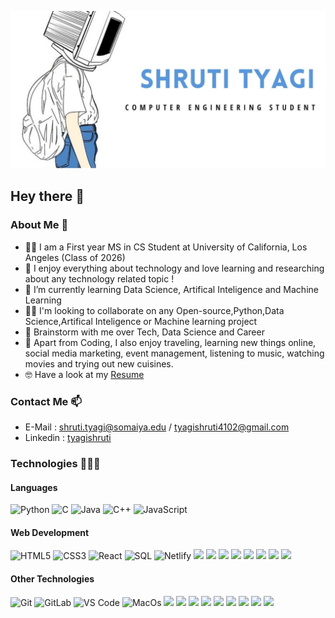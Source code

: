 ![header](h.jpg)

## Hey there 👋 

### About Me 🤟

- 👩‍💻 I am a First year MS in CS Student at University of California, Los Angeles (Class of 2026)
- 💙 I enjoy everything about technology and love learning and researching about any technology related topic ! 
- 🌱 I’m currently learning Data Science, Artifical Inteligence and Machine Learning
- 👯‍♀️ I'm looking to collaborate on any Open-source,Python,Data Science,Artifical Inteligence or Machine learning project
- 💬 Brainstorm with me over Tech, Data Science and Career
- 💫 Apart from Coding, I also enjoy traveling, learning new things online, social media marketing, event management, listening to music, watching movies and trying out new cuisines.
- 🤓 Have a look at my [Resume](https://drive.google.com/file/d/1DOL2PdXkhID57OeQrnopQUU6WKo-hfuI/view?usp=sharing)

### Contact Me 📫
- E-Mail   : shruti.tyagi@somaiya.edu / tyagishruti4102@gmail.com
- Linkedin : [tyagishruti](https://www.linkedin.com/in/tyagishruti/)

### Technologies 👩🏻‍💻

#### Languages
![Python](https://img.shields.io/badge/Python-3776AB?style=flat-square&logo=python&logoColor=white)
![C](https://img.shields.io/badge/C-00599C?style=flat-square&logo=c&logoColor=white)
![Java](	https://img.shields.io/badge/Java-ED8B00?style=flat-square&logo=java&logoColor=white)
![C++](https://img.shields.io/badge/C%2B%2B-00599C?style=flat-square&logo=c%2B%2B&logoColor=white)
![JavaScript](https://img.shields.io/badge/-JavaScript-%23F7DF1C?style=flat-square&logo=javascript&logoColor=000000&labelColor=%23F7DF1C&color=%23FFCE5A)

#### Web Development
![HTML5](https://img.shields.io/badge/-HTML5-%23E44D27?style=flat-square&logo=html5&logoColor=ffffff)
![CSS3](https://img.shields.io/badge/-CSS3-%231572B6?style=flat-square&logo=css3)
![React](https://img.shields.io/badge/-React-%23282C34?style=flat-square&logo=react)
![SQL](https://img.shields.io/badge/PostgreSQL-316192?style=flat-square&logo=postgresql&logoColor=white)
![Netlify](https://img.shields.io/badge/-Netlify-%2300C7B7?style=flat-square&logo=netlify&logoColor=ffffff)
![](https://img.shields.io/badge/Node.js-43853D?style=flat-square&logo=node.js&logoColor=white)
![](https://img.shields.io/badge/Express.js-404D59?style=flat-square)
![](https://img.shields.io/badge/Bootstrap-563D7C?style=flat-square&logo=bootstrap&logoColor=white)
![](https://img.shields.io/badge/jQuery-0769AD?style=flat-square&logo=jquery&logoColor=white)
![](https://img.shields.io/badge/Flask-000000?style=flat-square&logo=flask&logoColor=white)
![](	https://img.shields.io/badge/Heroku-430098?style=flat-square&logo=heroku&logoColor=white)
![](	https://img.shields.io/badge/Canva-%2300C4CC.svg?&style=flat-square&logo=Canva&logoColor=white)
![](https://img.shields.io/badge/Figma-F24E1E?style=flat-square&logo=figma&logoColor=white)

#### Other Technologies
![Git](https://img.shields.io/badge/-Git-%23F05032?style=flat-square&logo=git&logoColor=%23ffffff)
![GitLab](https://img.shields.io/badge/-GitLab-FCA121?style=flat-square&logo=gitlab)
![VS Code](https://img.shields.io/badge/-VSCode-%23007ACC?style=flat-square&logo=visual-studio-code)
![MacOs](	https://img.shields.io/badge/mac%20os-000000?style=flat-square&logo=apple&logoColor=white)
![](	https://img.shields.io/badge/Windows-0078D6?style=flat-square&logo=windows&logoColor=white)
![](https://img.shields.io/badge/Microsoft_PowerPoint-B7472A?style=flat-square&logo=microsoft-powerpoint&logoColor=white)
![](https://img.shields.io/badge/Microsoft_Excel-217346?style=flat-square&logo=microsoft-excel&logoColor=white)
![](https://img.shields.io/badge/Microsoft_Office-D83B01?style=flat-square&logo=microsoft-office&logoColor=white)
![](https://img.shields.io/badge/Microsoft_Word-2B579A?style=flat-square&logo=microsoft-word&logoColor=white)
![](https://img.shields.io/badge/Tableau-E97627?style=flat-square&logo=Tableau&logoColor=white)
![](https://img.shields.io/badge/Emacs-%237F5AB6.svg?&style=flat-square&logo=gnu-emacs&logoColor=white)
![](	https://img.shields.io/badge/VIM-%2311AB00.svg?&style=flat-square&logo=vim&logoColor=white)
![](https://img.shields.io/badge/Overleaf-47A141?style=flat-square&logo=Overleaf&logoColor=white)

<!-- ![![Top Langs](https://github-readme-stats.vercel.app/api/top-langs/?username=shrutityagi4102&layout=compact)](https://github.com/shrutityagi4102/github-readme-stats) -->
<!-- ![Code Time](http://img.shields.io/badge/Code%20Time-518%20hrs%2012%20mins-blue) -->
<!-- ![Profile Views](http://img.shields.io/badge/Profile%20Views-3-blue) --> 
<!-- ![Lines of code](https://img.shields.io/badge/From%20Hello%20World%20I%27ve%20Written--827%20Thousand%20lines%20of%20code-blue) -->

<!-- [![Shruti's Activity Graph](https://activity-graph.herokuapp.com/graph?username=shrutityagi4102&theme=minimal)](https://activity-graph.herokuapp.com/graph?username=shrutityagi4102&theme=minimal) -->




